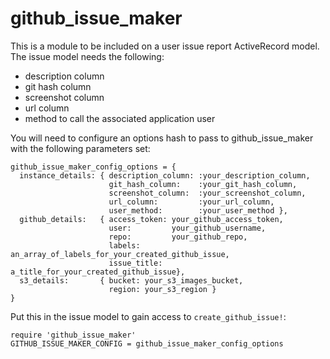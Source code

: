 # github_issue_maker
This is a module to be included on a user issue report ActiveRecord model.
The issue model needs the following:
- description column
- git hash column
- screenshot column
- url column
- method to call the associated application user

You will need to configure an options hash to pass to github_issue_maker with the following parameters set:
```
github_issue_maker_config_options = {
  instance_details: { description_column: :your_description_column, 
                      git_hash_column:    :your_git_hash_column,
                      screenshot_column:  :your_screenshot_column,
                      url_column:         :your_url_column,
                      user_method:        :your_user_method }, 
  github_details:   { access_token: your_github_access_token,
                      user:         your_github_username,
                      repo:         your_github_repo,
                      labels:       an_array_of_labels_for_your_created_github_issue,
                      issue_title:  a_title_for_your_created_github_issue},
  s3_details:       { bucket: your_s3_images_bucket,
                      region: your_s3_region } 
}

```

Put this in the issue model to gain access to `create_github_issue!`:
```
require 'github_issue_maker'
GITHUB_ISSUE_MAKER_CONFIG = github_issue_maker_config_options
